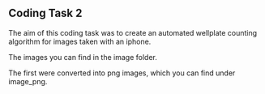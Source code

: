 ## Coding Task 2

The aim of this coding task was to create an automated wellplate counting algorithm for images taken with an iphone. 

The images you can find in the image folder. 

The first were converted into png images, which you can find under image_png. 
